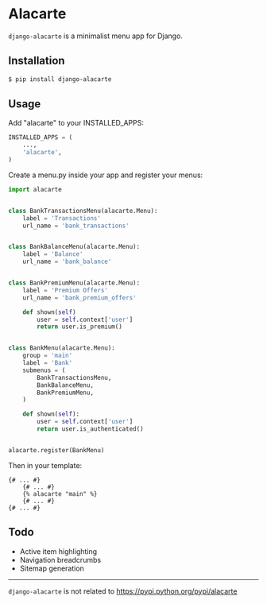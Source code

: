 Alacarte
========

`django-alacarte` is a minimalist menu app for Django.

## Installation

```bash
$ pip install django-alacarte
```

## Usage

Add "alacarte" to your INSTALLED_APPS:

```python
INSTALLED_APPS = (
	...,
	'alacarte',
)
```

Create a menu.py inside your app and register your menus:

```python
import alacarte


class BankTransactionsMenu(alacarte.Menu):
	label = 'Transactions'
	url_name = 'bank_transactions'


class BankBalanceMenu(alacarte.Menu):
	label = 'Balance'
	url_name = 'bank_balance'


class BankPremiumMenu(alacarte.Menu):
	label = 'Premium Offers'
	url_name = 'bank_premium_offers'

	def shown(self)
		user = self.context['user']
		return user.is_premium()


class BankMenu(alacarte.Menu):
	group = 'main'
	label = 'Bank'
	submenus = (
		BankTransactionsMenu,
		BankBalanceMenu,
		BankPremiumMenu,
	)

	def shown(self):
		user = self.context['user']
		return user.is_authenticated()


alacarte.register(BankMenu)
```

Then in your template:

```django
{# ... #}
	{# ... #}
	{% alacarte "main" %}
	{# ... #}
{# ... #}
```

## Todo

- Active item highlighting
- Navigation breadcrumbs
- Sitemap generation

-----

`django-alacarte` is not related to https://pypi.python.org/pypi/alacarte


